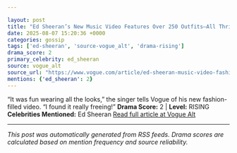 ```yaml
---

layout: post
title: "Ed Sheeran’s New Music Video Features Over 250 Outfits—All Thrifted""
date: 2025-08-07 15:20:36 +0000
categories: gossip
tags: ['ed-sheeran', 'source-vogue_alt', 'drama-rising']
drama_score: 2
primary_celebrity: ed_sheeran
source: vogue_alt
source_url: "https://www.vogue.com/article/ed-sheeran-music-video-fashion-a-little-more""
mentions: {'ed_sheeran': 2}
---
```


“It was fun wearing all the looks,” the singer tells Vogue of his new fashion-filled video. “I found it really freeing!” **Drama Score:** 2 | **Level:** RISING **Celebrities Mentioned:** Ed Sheeran [Read full article at Vogue Alt](https://www.vogue.com/article/ed-sheeran-music-video-fashion-a-little-more)

---

*This post was automatically generated from RSS feeds. Drama scores are calculated based on mention frequency and source reliability.*